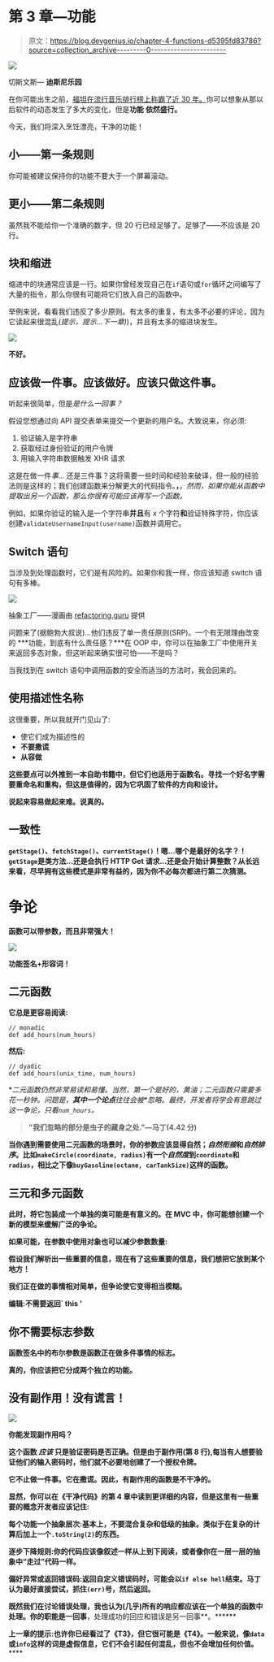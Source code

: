 # 第 3 章—功能

> 原文：<https://blog.devgenius.io/chapter-4-functions-d5395fd83786?source=collection_archive---------0----------------------->

![](img/6a726c2444d7f51e6612386f5cfb2abb.png)

切斯文斯— **迪斯尼乐园**

在你可能出生之前，[福坦在流行音乐排行榜上称霸了近 30 年。](https://www.youtube.com/watch?v=Og847HVwRSI)你可以想象从那以后软件的动态发生了多大的变化，但是**功能** **依然盛行。**

今天，我们将深入烹饪漂亮，干净的功能！

## 小——第一条规则

你可能被建议保持你的功能不要大于一个屏幕滚动。

## 更小——第二条规则

虽然我不能给你一个准确的数字，但 20 行已经足够了。足够了——不应该是 20 行。

## 块和缩进

缩进中的块通常应该是一行。如果你曾经发现自己在`if`语句或`for`循环之间编写了大量的指令，那么你很有可能将它们放入自己的函数中。

举例来说，看看我们违反了多少原则。有太多的重复，有太多不必要的评论，因为它读起来很混乱(*提示，提示…下一章)*)，并且有太多的缩进块发生。

![](img/42e5335a059b12c7145dbc67350b2f70.png)

**不好。**

## 应该做一件事。应该做好。应该只做这件事。

听起来很简单，但是*是什么一回事？*

假设您想通过向 API 提交表单来提交一个更新的用户名。大致说来，你必须:

1.  验证输入是字符串
2.  获取经过身份验证的用户令牌
3.  用输入字符串数据触发 XHR 请求

这是在做一件*事…* 还是三件事？这将需要一些时间和经验来破译，但一般的经验法则是这样的；我们创建函数来分解更大的代码指令。**，**，*然而，如果你能从函数中提取出另一个函数，那么你很有可能应该再写一个函数。*

例如，如果你验证的输入是一个字符串**并且**有 *x* 个字符**和**验证特殊字符，你应该创建`validateUsernameInput(username)`函数并调用它。

## Switch 语句

当涉及到处理函数时，它们是有风险的。如果你和我一样，你应该知道 switch 语句有多棒。

![](img/658f1dd4c91f84a9977fe94a9fd740bc.png)

抽象工厂——漫画由 [refactoring.guru](https://refactoring.guru/design-patterns/abstract-factory) 提供

问题来了(据鲍勃大叔说)…他们违反了单一责任原则(SRP)。一个有无限理由改变的 ***功能，到底有什么责任感？***在 OOP 中，你可以在抽象工厂中使用开关来返回多态对象，但这听起来确实很可怕——不是吗？

当我找到在 switch 语句中调用函数的安全而适当的方法时，我会回来的。

## 使用描述性名称

这很重要，所以我就开门见山了:

*   使它们成为描述性的
*   **不要撒谎**
*   **从容做**

**这些要点可以外推到一本自助书籍中，但它们也适用于函数名。寻找一个好名字需要重命名和重构，但这是值得的，因为它巩固了软件的方向和设计。**

**说起来容易做起来难。说真的。**

## **一致性**

**`getStage()`、`fetchStage()`、`currentStage()`！嗯…哪个是最好的名字？！`getStage`是类方法…还是会执行 HTTP Get 请求…还是会开始计算整数？从长远来看，尽早拥有这些模式是非常有益的，因为你不必每次都进行第二次猜测。**

# **争论**

**函数可以带参数，而且非常强大！**

**![](img/cf4bec126f11009e746aad4098513dcf.png)**

**功能签名+形容词！**

## **二元函数**

**它总是更容易阅读:**

```
// monadic
def add_hours(num_hours)
```

**然后:**

```
// dyadic
def add_hours(unix_time, num_hours)
```

**二元函数仍然非常易读和易懂。当然，第一个是好的，黄油；二元函数只需要多花一秒钟。问题是，**其中一个论点**往往会被*忽略。*最终，开发者将学会有意跳过这一争论，只看`num_hours`。**

> **"我们忽略的部分是虫子的藏身之处."—马丁(4.42 分)**

**当你遇到需要使用二元函数的场景时，你的参数应该显得自然；*自然衔接*和*自然排序*。比如`makeCircle(coordinate, radius)`有一个*自然度*到`coordinate`和`radius`，相比之下像`buyGasoline(octane, carTankSize)`这样的函数。**

## **三元和多元函数**

**此时，将它包装成一个单独的类可能是有意义的。在 MVC 中，你可能想创建一个新的模型来缓解广泛的争论。**

**如果可能，在参数中使用对象也可以减少参数数量:**

**假设我们解析出一些重要的信息，现在有了这些重要的信息，我们想把它放到某个地方！**

**我们正在做的事情相对简单，但争论使它变得相当模糊。**

**编辑:不需要返回` this '**

## **你不需要标志参数**

**函数签名中的布尔参数是函数正在做多件事情的标志。**

**真的，你应该把它分成两个独立的功能。**

## **没有副作用！没有谎言！**

**![](img/bd4a745c90e13ecf33f17c25deb786c3.png)**

**你能发现副作用吗？**

**这个函数 ***应该*** 只是验证密码是否正确。但是由于副作用(第 8 行),每当有人想要验证他们的输入密码时，他们就不必要地创建了一个授权令牌。**

**它不止做一件事。它在撒谎。因此，有副作用的函数是不干净的。**

**显然，你可以在《干净代码》的第 4 章中读到更详细的内容，但是这里有一些重要的概念开发者应该记住:**

****每个功能一个抽象层次**:基本上，不要混合复杂和低级的抽象。类似于在复杂的计算后加上一个`.toString(2)`的东西。**

****逐步下降规则**:你的代码应该像叙述一样从上到下阅读，或者像你在一层一层的抽象中“走过”代码一样。**

****偏好异常或返回错误码**:返回自定义错误码时，可能会以`if else hell`结束。马丁认为最好直接尝试，抓住`(err)`号，然后返回。**

**既然我们在讨论错误处理，我也认为(几乎)所有的响应都应该在一个单独的函数中处理。你的职能是一回事**，处理成功的回应和错误是另一回事**。******

******上一章的提示:也许你已经看过了《T3》，但它很可能是《T4》。一般来说，像`data`或`info`这样的词是虚假信息，它们不会引起任何混乱，但**也不会增加任何价值。********